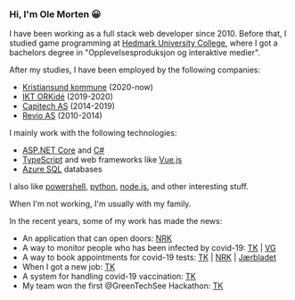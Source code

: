 ### Hi, I'm Ole Morten 😀

I have been working as a full stack web developer since 2010. Before that, I studied game programming at [Hedmark University College](https://en.wikipedia.org/wiki/Hedmark_University_College), where I got a bachelors degree in "Opplevelsesproduksjon og interaktive medier".

After my studies, I have been employed by the following companies:
* [Kristiansund kommune](https://www.kristiansund.kommune.no/) (2020-now)
* [IKT ORKidé](https://www.iktorkide.no/) (2019-2020)
* [Capitech AS](https://www.simployer.no/) (2014-2019)
* [Revio AS](https://www.qondor.com/) (2010-2014)

I mainly work with the following technologies:
* [ASP.NET Core](https://github.com/dotnet/aspnetcore) and [C#](https://en.wikipedia.org/wiki/C_Sharp_(programming_language))
* [TypeScript](https://www.typescriptlang.org/) and web frameworks like [Vue.js](https://vuejs.org/)
* [Azure SQL](https://azure.microsoft.com/services/sql-database/) databases

I also like [powershell](https://github.com/PowerShell/PowerShell), [python](https://www.python.org/), [node.js](https://nodejs.org/), and other interesting stuff.

When I'm not working, I'm usually with my family.

In the recent years, some of my work has made the news:
* An application that can open doors: [NRK](https://tv.nrk.no/serie/distriktsnyheter-moere-og-romsdal/201912/DKMR99120219/avspiller#t=2m50s)
* A way to monitor people who has been infected by covid-19: [TK](https://www.tk.no/kristiansund-forst-i-norge-med-digitalt-koronaverktoy-vil-bidra-til-a-berge-liv/s/5-51-789597) | [VG](https://www.vg.no/nyheter/innenriks/i/P9xWzp/hjemmeovervaaker-coronasmittede)
* A way to book appointments for covid-19 tests: [TK](https://www.tk.no/over-220-000-personer-bruker-losningen-som-er-utviklet-i-kristiansund-na-blir-ogsa-sunndal-med/s/5-51-864176) | [NRK](https://tv.nrk.no/serie/distriktsnyheter-moere-og-romsdal/202008/DKMR98082020/avspiller#t=2m30s) | [Jærbladet](https://www.jbl.no/no-kan-du-bestilla-koronatest-pa-nettet/s/5-103-511806)
* When I got a new job: [TK](https://www.tk.no/ole-morten-32-er-nyansatt-senior-systemutvikler-i-kommunen-det-a-kunne-bidra-til-a-gjore-en-forskjell-foles-bra/s/5-51-888026)
* A system for handling covid-19 vaccination: [TK](https://www.tk.no/na-har-de-losningen-klar-et-skikkelig-lagarbeid/s/5-51-951704)
* My team won the first @GreenTechSee Hackathon: [TK](https://www.tk.no/de-vant-regionens-forste-hackathon-jeg-har-fortsatt-hundre-i-puls/s/5-51-1501078)
